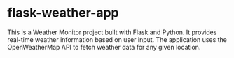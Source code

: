 # flask-weather-app
This is a Weather Monitor project built with Flask and Python. It provides real-time weather information based on user input. The application uses the OpenWeatherMap API to fetch weather data for any given location.

